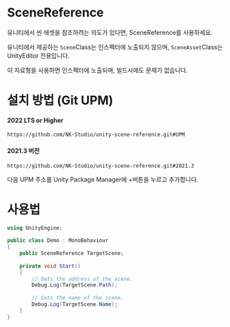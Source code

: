 # SceneReference
유니티에서 씬 에셋을 참조하려는 의도가 있다면, SceneReference를 사용하세요.

유니티에서 제공하는 `Scene`Class는 인스펙터에 노출되지 않으며, `SceneAsset`Class는 UnityEditor 전용입니다.

이 자료형을 사용하면 인스펙터에 노출되며, 빌드시에도 문제가 없습니다.

# 설치 방법 (Git UPM)
#### 2022 LTS or Higher
```` 
https://github.com/NK-Studio/unity-scene-reference.git#UPM
````
#### 2021.3 버전
```
https://github.com/NK-Studio/unity-scene-reference.git#2021.3
```
다음 UPM 주소를 Unity Package Manager에 +버튼을 누르고 추가합니다.

# 사용법

``` C#
using UnityEngine;

public class Demo : MonoBehaviour
{
    public SceneReference TargetScene;
    
    private void Start()
    {
        // Gets the address of the scene.
        Debug.Log(TargetScene.Path);
        
        // Gets the name of the scene.
        Debug.Log(TargetScene.Name);
    }
}
```
